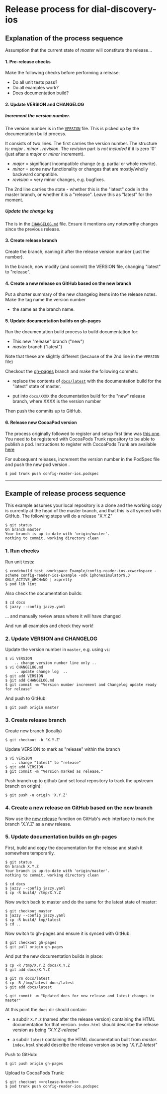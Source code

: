 # Release process for dial-discovery-ios

## Explanation of the process sequence

Assumption that the current state of *master* will constitute the release...

#### 1. Pre-release checks

Make the following checks before performing a release:
   * Do all unit tests pass?
   * Do all examples work?
   * Does documentation build?


#### 2. Update VERSION and CHANGELOG

##### Increment the version number.

The version number is in the [`VERSION`](VERSION) file. This is picked up by the documentation build process.

It consists of two lines. The first carries the version number. The structure is: *major* **.** *minor* **.** *revision*.
The *revision* part is *not included* if it is zero '0' (just after a *major* or *minor* increment).
   * *major* = significant incompatible change (e.g. partial or whole rewrite).
   * *minor* = some new functionality or changes that are mostly/wholly backward compatible.
   * *revision* = very minor changes, e.g. bugfixes.

The 2nd line carries the state - whether this is the "latest" code in the master branch, or whether it is a "release".
Leave this as "latest" for the moment.


##### Update the change log

The is in the [`CHANGELOG.md`](CHANGELOG.md) file. Ensure it mentions any noteworthy changes since the previous release.


#### 3. Create release branch

Create the branch, naming it after the release version number (just the number).

In the branch, now modify (and commit) the VERSION file, changing "latest" to "release".


#### 4. Create a new release on GitHub based on the new branch

Put a shorter summary of the new changelog items into the release notes. Make the tag name the version number
- the same as the branch name.


#### 5. Update documentation builds on gh-pages

Run the documentation build process to build documentation for:

* This new "release" branch ("new")
* *master* branch ("latest")

Note that these are slightly different (because of the 2nd line in the `VERSION` file)

Checkout the [gh-pages](https://github.com/bbc/config-reader-ios/tree/gh-pages) branch and make the following commits:

* replace the contents of [`docs/latest`](https://github.com/bbc/config-reader-ios/tree/gh-pages/docs/latest)
  with the documentation build for the "latest" state of master.

* put into `docs/XXXX` the documentation build for the "new" release branch, where XXXX is the version number

Then push the commits up to GitHub.

#### 6. Release new CocoaPod version

The process originally followed to register and setup first time was [this one](https://code.tutsplus.com/tutorials/creating-your-first-cocoapod--cms-24332). You need to be registered with CocoaPods Trunk
repository to be able to publish a pod. Instructions to register with CocoaPods Trunk are available [here](https://guides.cocoapods.org/making/getting-setup-with-trunk.html)


For subsequent releases, increment the version number in the PodSpec file and push the new pod version .

    $ pod trunk push config-reader-ios.podspec


- - - - -

## Example of release process sequence

This example assumes your local repository is a clone and the working copy is currently at the head of the master branch, and that this is all
synced with GitHub. The following steps will do a release "X.Y.Z"

    $ git status
    On branch master
    Your branch is up-to-date with 'origin/master'.
    nothing to commit, working directory clean

### 1. Run checks

Run unit tests:

    $ xcodebuild test -workspace Example/config-reader-ios.xcworkspace -scheme config-reader-ios-Example -sdk iphonesimulator9.3 ONLY_ACTIVE_ARCH=NO | xcpretty
    $ pod lib lint


Also check the documentation builds:

    $ cd docs
    $ jazzy --config jazzy.yaml

... and manually review areas where it will have changed

And run all examples and check they work!



### 2. Update VERSION and CHANGELOG

Update the version number in `master`, e.g. using `vi`:

    $ vi VERSION
        .. change version number line only ..
    $ vi CHANGELOG.md
        .. update change log  ..
    $ git add VERSION
    $ git add CHANGELOG.md
    $ git commit -m "Version number increment and Changelog update ready for release"

And push to GitHub:

    $ git push origin master

### 3. Create release branch

Create new branch (locally)

    $ git checkout -b 'X.Y.Z'

Update VERSION to mark as "release" within the branch

    $ vi VERSION
       .. change "latest" to "release"
    $ git add VERSION
    $ git commit -m "Version marked as release."

Push branch up to github (and set local repository to track the upstream branch on origin):

    $ git push -u origin 'X.Y.Z'


### 4. Create a new release on GitHub based on the new branch

Now use the [new release](https://github.com/bbc/config-reader-ios/releases/new) function on GitHub's web interface to
mark the branch 'X.Y.Z' as a new release.

### 5. Update documentation builds on gh-pages

First, build and copy the documentation for the release and stash it somewhere temporarily.

    $ git status
    On branch X.Y.Z
    Your branch is up-to-date with 'origin/master'.
    nothing to commit, working directory clean

    $ cd docs
    $ jazzy --config jazzy.yaml
    $ cp -R build/ /tmp/X.Y.Z

Now switch back to master and do the same for the latest state of master:

    $ git checkout master
    $ jazzy --config jazzy.yaml
    $ cp -R build/ tmp/latest
    $ cd ..

Now switch to gh-pages and ensure it is synced with GitHub:

    $ git checkout gh-pages
    $ git pull origin gh-pages

And put the new documentation builds in place:

    $ cp -R /tmp/X.Y.Z docs/X.Y.Z
    $ git add docs/X.Y.Z

    $ git rm docs/latest
    $ cp -R /tmp/latest docs/latest
    $ git add docs/latest

    $ git commit -m "Updated docs for new release and latest changes in master"

At this point the `docs` dir should contain:

* a subdir `X.Y.Z` (named after the release version) containing the HTML documentation for
  that version. `index.html` should describe the release version as being *"X.Y.Z-release"*

* a subdir `latest` containing the HTML documentation built from *master*. `index.html` should describe the
  release version as being *"X.Y.Z-latest"*

Push to GitHub:

    $ git push origin gh-pages

Upload to CocoaPods Trunk:

    $ git checkout <<release-branch>>
    $ pod trunk push config-reader-ios.podspec
